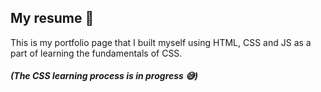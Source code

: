 ## My resume 🚀 
This is my portfolio page that I built myself using HTML, CSS and JS as a part of learning the fundamentals of CSS.
##### (The CSS learning process is in progress 😅)
